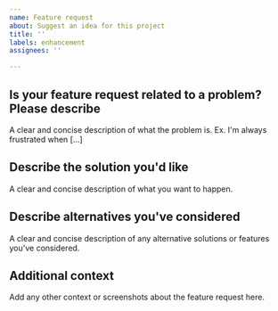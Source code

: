 ```yaml
---
name: Feature request
about: Suggest an idea for this project
title: ''
labels: enhancement
assignees: ''

---
```


## Is your feature request related to a problem? Please describe
A clear and concise description of what the problem is. Ex. I'm always frustrated when [...]

## Describe the solution you'd like 
A clear and concise description of what you want to happen.

## Describe alternatives you've considered 
A clear and concise description of any alternative solutions or features you've considered.

## Additional context
Add any other context or screenshots about the feature request here.
